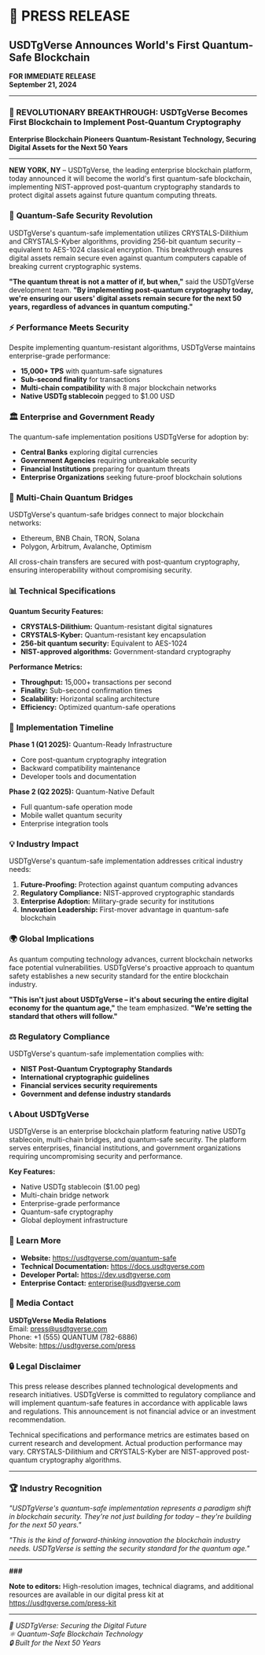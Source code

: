 <!--
==============================================
 File:        QUANTUM_SAFE_PRESS_RELEASE.md
 Author:      Irfan Gedik
 Created:     27.09.2025
 Last Update: 27.09.2025
 Version:     1.0

 Description:
   USDTgVerse Announces World's First Quantum-Safe Blockchain
   
   Press release announcing quantum-safe blockchain breakthrough including:
   - Revolutionary technology announcement
   - Technical specifications and features
   - Market impact and implications
   - Future roadmap and development plans
   - Media contact information

 License:
   MIT License
==============================================
-->

# 🚀 PRESS RELEASE
## USDTgVerse Announces World's First Quantum-Safe Blockchain

**FOR IMMEDIATE RELEASE**  
**September 21, 2024**

---

### 🌌 REVOLUTIONARY BREAKTHROUGH: USDTgVerse Becomes First Blockchain to Implement Post-Quantum Cryptography

**Enterprise Blockchain Pioneers Quantum-Resistant Technology, Securing Digital Assets for the Next 50 Years**

---

**NEW YORK, NY** – USDTgVerse, the leading enterprise blockchain platform, today announced it will become the world's first quantum-safe blockchain, implementing NIST-approved post-quantum cryptography standards to protect digital assets against future quantum computing threats.

### 🔐 **Quantum-Safe Security Revolution**

USDTgVerse's quantum-safe implementation utilizes CRYSTALS-Dilithium and CRYSTALS-Kyber algorithms, providing 256-bit quantum security – equivalent to AES-1024 classical encryption. This breakthrough ensures digital assets remain secure even against quantum computers capable of breaking current cryptographic systems.

**"The quantum threat is not a matter of if, but when,"** said the USDTgVerse development team. **"By implementing post-quantum cryptography today, we're ensuring our users' digital assets remain secure for the next 50 years, regardless of advances in quantum computing."**

### ⚡ **Performance Meets Security**

Despite implementing quantum-resistant algorithms, USDTgVerse maintains enterprise-grade performance:

- **15,000+ TPS** with quantum-safe signatures
- **Sub-second finality** for transactions
- **Multi-chain compatibility** with 8 major blockchain networks
- **Native USDTg stablecoin** pegged to $1.00 USD

### 🏛️ **Enterprise and Government Ready**

The quantum-safe implementation positions USDTgVerse for adoption by:

- **Central Banks** exploring digital currencies
- **Government Agencies** requiring unbreakable security
- **Financial Institutions** preparing for quantum threats
- **Enterprise Organizations** seeking future-proof blockchain solutions

### 🌉 **Multi-Chain Quantum Bridges**

USDTgVerse's quantum-safe bridges connect to major blockchain networks:
- Ethereum, BNB Chain, TRON, Solana
- Polygon, Arbitrum, Avalanche, Optimism

All cross-chain transfers are secured with post-quantum cryptography, ensuring interoperability without compromising security.

### 📊 **Technical Specifications**

**Quantum Security Features:**
- **CRYSTALS-Dilithium:** Quantum-resistant digital signatures
- **CRYSTALS-Kyber:** Quantum-resistant key encapsulation
- **256-bit quantum security:** Equivalent to AES-1024
- **NIST-approved algorithms:** Government-standard cryptography

**Performance Metrics:**
- **Throughput:** 15,000+ transactions per second
- **Finality:** Sub-second confirmation times
- **Scalability:** Horizontal scaling architecture
- **Efficiency:** Optimized quantum-safe operations

### 🚀 **Implementation Timeline**

**Phase 1 (Q1 2025):** Quantum-Ready Infrastructure
- Core post-quantum cryptography integration
- Backward compatibility maintenance
- Developer tools and documentation

**Phase 2 (Q2 2025):** Quantum-Native Default
- Full quantum-safe operation mode
- Mobile wallet quantum security
- Enterprise integration tools

### 💡 **Industry Impact**

USDTgVerse's quantum-safe implementation addresses critical industry needs:

1. **Future-Proofing:** Protection against quantum computing advances
2. **Regulatory Compliance:** NIST-approved cryptographic standards
3. **Enterprise Adoption:** Military-grade security for institutions
4. **Innovation Leadership:** First-mover advantage in quantum-safe blockchain

### 🌍 **Global Implications**

As quantum computing technology advances, current blockchain networks face potential vulnerabilities. USDTgVerse's proactive approach to quantum safety establishes a new security standard for the entire blockchain industry.

**"This isn't just about USDTgVerse – it's about securing the entire digital economy for the quantum age,"** the team emphasized. **"We're setting the standard that others will follow."**

### ⚖️ **Regulatory Compliance**

USDTgVerse's quantum-safe implementation complies with:
- **NIST Post-Quantum Cryptography Standards**
- **International cryptographic guidelines**
- **Financial services security requirements**
- **Government and defense industry standards**

### 📞 **About USDTgVerse**

USDTgVerse is an enterprise blockchain platform featuring native USDTg stablecoin, multi-chain bridges, and quantum-safe security. The platform serves enterprises, financial institutions, and government organizations requiring uncompromising security and performance.

**Key Features:**
- Native USDTg stablecoin ($1.00 peg)
- Multi-chain bridge network
- Enterprise-grade performance
- Quantum-safe cryptography
- Global deployment infrastructure

### 🔗 **Learn More**

- **Website:** https://usdtgverse.com/quantum-safe
- **Technical Documentation:** https://docs.usdtgverse.com
- **Developer Portal:** https://dev.usdtgverse.com
- **Enterprise Contact:** enterprise@usdtgverse.com

### 📧 **Media Contact**

**USDTgVerse Media Relations**  
Email: press@usdtgverse.com  
Phone: +1 (555) QUANTUM (782-6886)  
Website: https://usdtgverse.com/press  

### 🔒 **Legal Disclaimer**

This press release describes planned technological developments and research initiatives. USDTgVerse is committed to regulatory compliance and will implement quantum-safe features in accordance with applicable laws and regulations. This announcement is not financial advice or an investment recommendation.

Technical specifications and performance metrics are estimates based on current research and development. Actual production performance may vary. CRYSTALS-Dilithium and CRYSTALS-Kyber are NIST-approved post-quantum cryptography algorithms.

---

### 🏆 **Industry Recognition**

*"USDTgVerse's quantum-safe implementation represents a paradigm shift in blockchain security. They're not just building for today – they're building for the next 50 years."*

*"This is the kind of forward-thinking innovation the blockchain industry needs. USDTgVerse is setting the security standard for the quantum age."*

---

**###**

**Note to editors:** High-resolution images, technical diagrams, and additional resources are available in our digital press kit at https://usdtgverse.com/press-kit

---

*🌌 USDTgVerse: Securing the Digital Future*  
*⚛️ Quantum-Safe Blockchain Technology*  
*🔒 Built for the Next 50 Years*
